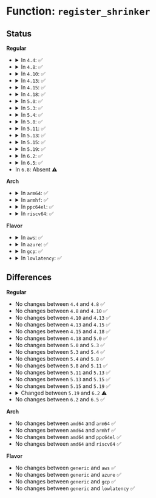 # Function: <code>register_shrinker</code>

## Status
<b>Regular</b>
<ul>
<li>
<details>
<summary>In <code>4.4</code>: ✅</summary>

```c
int register_shrinker(struct shrinker *shrinker);
```

**Collision:** Unique Global

**Inline:** No

**Transformation:** False

**Instances:**

```
In mm/vmscan.c (ffffffff811a0d60)
Location: mm/vmscan.c:226
Inline: False
Direct callers:
  - mm/zsmalloc.c:zs_create_pool
  - fs/super.c:sget_userns
  - fs/mbcache.c:init_mbcache
  - fs/ext4/extents_status.c:ext4_es_register_shrinker
```
**Symbols:**

```
ffffffff811a0d60-ffffffff811a0dfa: register_shrinker (STB_GLOBAL)
```
</details>
</li>
<li>
<details>
<summary>In <code>4.8</code>: ✅</summary>

```c
int register_shrinker(struct shrinker *shrinker);
```

**Collision:** Unique Global

**Inline:** No

**Transformation:** False

**Instances:**

```
In mm/vmscan.c (ffffffff811b7180)
Location: mm/vmscan.c:248
Inline: False
Direct callers:
  - mm/zsmalloc.c:zs_create_pool
  - fs/super.c:sget_userns
  - fs/mbcache.c:mb_cache_create
  - fs/ext4/extents_status.c:ext4_es_register_shrinker
```
**Symbols:**

```
ffffffff811b7180-ffffffff811b720e: register_shrinker (STB_GLOBAL)
```
</details>
</li>
<li>
<details>
<summary>In <code>4.10</code>: ✅</summary>

```c
int register_shrinker(struct shrinker *shrinker);
```

**Collision:** Unique Global

**Inline:** No

**Transformation:** False

**Instances:**

```
In mm/vmscan.c (ffffffff811c76b0)
Location: mm/vmscan.c:275
Inline: False
Direct callers:
  - mm/zsmalloc.c:zs_create_pool
  - fs/super.c:sget_userns
  - fs/mbcache.c:mb_cache_create
  - fs/ext4/extents_status.c:ext4_es_register_shrinker
```
**Symbols:**

```
ffffffff811c76b0-ffffffff811c773e: register_shrinker (STB_GLOBAL)
```
</details>
</li>
<li>
<details>
<summary>In <code>4.13</code>: ✅</summary>

```c
int register_shrinker(struct shrinker *shrinker);
```

**Collision:** Unique Global

**Inline:** No

**Transformation:** False

**Instances:**

```
In mm/vmscan.c (ffffffff811cfde0)
Location: mm/vmscan.c:276
Inline: False
Direct callers:
  - mm/zsmalloc.c:zs_create_pool
  - fs/super.c:sget_userns
  - fs/mbcache.c:mb_cache_create
  - fs/ext4/extents_status.c:ext4_es_register_shrinker
```
**Symbols:**

```
ffffffff811cfde0-ffffffff811cfe6e: register_shrinker (STB_GLOBAL)
```
</details>
</li>
<li>
<details>
<summary>In <code>4.15</code>: ✅</summary>

```c
int register_shrinker(struct shrinker *shrinker);
```

**Collision:** Unique Global

**Inline:** No

**Transformation:** False

**Instances:**

```
In mm/vmscan.c (ffffffff811e5290)
Location: mm/vmscan.c:277
Inline: False
Direct callers:
  - mm/zsmalloc.c:zs_create_pool
  - fs/super.c:sget_userns
  - fs/mbcache.c:mb_cache_create
  - fs/ext4/extents_status.c:ext4_es_register_shrinker
```
**Symbols:**

```
ffffffff811e5290-ffffffff811e531e: register_shrinker (STB_GLOBAL)
```
</details>
</li>
<li>
<details>
<summary>In <code>4.18</code>: ✅</summary>

```c
int register_shrinker(struct shrinker *shrinker);
```

**Collision:** Unique Global

**Inline:** No

**Transformation:** False

**Instances:**

```
In mm/vmscan.c (ffffffff812082d0)
Location: mm/vmscan.c:332
Inline: False
Direct callers:
  - mm/workingset.c:workingset_init
  - mm/huge_memory.c:hugepage_init
  - mm/huge_memory.c:hugepage_init
  - mm/zsmalloc.c:zs_create_pool
  - fs/mbcache.c:mb_cache_create
  - fs/quota/dquot.c:dquot_init
  - fs/ext4/extents_status.c:ext4_es_register_shrinker
```
**Symbols:**

```
ffffffff812082d0-ffffffff812082ff: register_shrinker (STB_GLOBAL)
```
</details>
</li>
<li>
<details>
<summary>In <code>5.0</code>: ✅</summary>

```c
int register_shrinker(struct shrinker *shrinker);
```

**Collision:** Unique Global

**Inline:** No

**Transformation:** False

**Instances:**

```
In mm/vmscan.c (ffffffff8121af50)
Location: mm/vmscan.c:422
Inline: False
Direct callers:
  - mm/huge_memory.c:hugepage_init
  - mm/huge_memory.c:hugepage_init
  - mm/zsmalloc.c:zs_create_pool
  - fs/mbcache.c:mb_cache_create
  - fs/quota/dquot.c:dquot_init
  - fs/ext4/extents_status.c:ext4_es_register_shrinker
  - drivers/virtio/virtio_balloon.c:virtballoon_probe
```
**Symbols:**

```
ffffffff8121af50-ffffffff8121af7f: register_shrinker (STB_GLOBAL)
```
</details>
</li>
<li>
<details>
<summary>In <code>5.3</code>: ✅</summary>

```c
int register_shrinker(struct shrinker *shrinker);
```

**Collision:** Unique Global

**Inline:** No

**Transformation:** False

**Instances:**

```
In mm/vmscan.c (ffffffff8122abe0)
Location: mm/vmscan.c:434
Inline: False
Direct callers:
  - mm/huge_memory.c:hugepage_init
  - mm/huge_memory.c:hugepage_init
  - mm/zsmalloc.c:zs_create_pool
  - fs/mbcache.c:mb_cache_create
  - fs/quota/dquot.c:dquot_init
  - fs/ext4/extents_status.c:ext4_es_register_shrinker
  - drivers/virtio/virtio_balloon.c:virtballoon_probe
```
**Symbols:**

```
ffffffff8122abe0-ffffffff8122ac0d: register_shrinker (STB_GLOBAL)
```
</details>
</li>
<li>
<details>
<summary>In <code>5.4</code>: ✅</summary>

```c
int register_shrinker(struct shrinker *shrinker);
```

**Collision:** Unique Global

**Inline:** No

**Transformation:** False

**Instances:**

```
In mm/vmscan.c (ffffffff81238ab0)
Location: mm/vmscan.c:432
Inline: False
Direct callers:
  - mm/huge_memory.c:hugepage_init
  - mm/huge_memory.c:hugepage_init
  - mm/zsmalloc.c:zs_create_pool
  - fs/mbcache.c:mb_cache_create
  - fs/quota/dquot.c:dquot_init
  - fs/ext4/extents_status.c:ext4_es_register_shrinker
  - drivers/virtio/virtio_balloon.c:virtballoon_probe
```
**Symbols:**

```
ffffffff81238ab0-ffffffff81238add: register_shrinker (STB_GLOBAL)
```
</details>
</li>
<li>
<details>
<summary>In <code>5.8</code>: ✅</summary>

```c
int register_shrinker(struct shrinker *shrinker);
```

**Collision:** Unique Global

**Inline:** No

**Transformation:** False

**Instances:**

```
In mm/vmscan.c (ffffffff812672f0)
Location: mm/vmscan.c:389
Inline: False
Direct callers:
  - kernel/rcu/tree.c:kfree_rcu_batch_init
  - mm/huge_memory.c:hugepage_init
  - mm/huge_memory.c:hugepage_init
  - mm/zsmalloc.c:zs_create_pool
  - fs/mbcache.c:mb_cache_create
  - fs/quota/dquot.c:dquot_init
  - fs/ext4/extents_status.c:ext4_es_register_shrinker
  - drivers/virtio/virtio_balloon.c:virtballoon_probe
  - drivers/xen/xenbus/xenbus_probe_backend.c:xenbus_probe_backend_init
```
**Symbols:**

```
ffffffff812672f0-ffffffff81267378: register_shrinker (STB_GLOBAL)
```
</details>
</li>
<li>
<details>
<summary>In <code>5.11</code>: ✅</summary>

```c
int register_shrinker(struct shrinker *shrinker);
```

**Collision:** Unique Global

**Inline:** No

**Transformation:** False

**Instances:**

```
In mm/vmscan.c (ffffffff81271d40)
Location: mm/vmscan.c:382
Inline: False
Direct callers:
  - kernel/rcu/tree.c:kfree_rcu_batch_init
  - mm/huge_memory.c:hugepage_init
  - mm/huge_memory.c:hugepage_init
  - mm/zsmalloc.c:zs_create_pool
  - fs/mbcache.c:mb_cache_create
  - fs/quota/dquot.c:dquot_init
  - fs/ext4/extents_status.c:ext4_es_register_shrinker
  - drivers/virtio/virtio_balloon.c:virtballoon_probe
  - drivers/xen/xenbus/xenbus_probe_backend.c:xenbus_probe_backend_init
```
**Symbols:**

```
ffffffff81271d40-ffffffff81271dc8: register_shrinker (STB_GLOBAL)
```
</details>
</li>
<li>
<details>
<summary>In <code>5.13</code>: ✅</summary>

```c
int register_shrinker(struct shrinker *shrinker);
```

**Collision:** Unique Global

**Inline:** No

**Transformation:** False

**Instances:**

```
In mm/vmscan.c (ffffffff81277070)
Location: mm/vmscan.c:613
Inline: False
Direct callers:
  - kernel/rcu/tree.c:rcu_init
  - mm/huge_memory.c:hugepage_init
  - mm/huge_memory.c:hugepage_init
  - mm/zsmalloc.c:zs_create_pool
  - fs/mbcache.c:mb_cache_create
  - fs/quota/dquot.c:dquot_init
  - fs/ext4/extents_status.c:ext4_es_register_shrinker
  - drivers/virtio/virtio_balloon.c:virtballoon_probe
  - drivers/xen/xenbus/xenbus_probe_backend.c:xenbus_probe_backend_init
```
**Symbols:**

```
ffffffff81277070-ffffffff812770d0: register_shrinker (STB_GLOBAL)
```
</details>
</li>
<li>
<details>
<summary>In <code>5.15</code>: ✅</summary>

```c
int register_shrinker(struct shrinker *shrinker);
```

**Collision:** Unique Global

**Inline:** No

**Transformation:** False

**Instances:**

```
In mm/vmscan.c (ffffffff812b49b0)
Location: mm/vmscan.c:659
Inline: False
Direct callers:
  - kernel/rcu/tree.c:rcu_init
  - mm/huge_memory.c:hugepage_init
  - mm/huge_memory.c:hugepage_init
  - mm/zsmalloc.c:zs_create_pool
  - fs/mbcache.c:mb_cache_create
  - fs/quota/dquot.c:dquot_init
  - fs/ext4/extents_status.c:ext4_es_register_shrinker
  - fs/jbd2/journal.c:journal_init_common
  - drivers/virtio/virtio_balloon.c:virtballoon_probe
  - drivers/xen/xenbus/xenbus_probe_backend.c:xenbus_probe_backend_init
```
**Symbols:**

```
ffffffff812b49b0-ffffffff812b4a10: register_shrinker (STB_GLOBAL)
```
</details>
</li>
<li>
<details>
<summary>In <code>5.19</code>: ✅</summary>

```c
int register_shrinker(struct shrinker *shrinker);
```

**Collision:** Unique Global

**Inline:** No

**Transformation:** False

**Instances:**

```
In mm/vmscan.c (ffffffff81310970)
Location: mm/vmscan.c:656
Inline: False
Direct callers:
  - kernel/rcu/tree.c:rcu_init
  - mm/huge_memory.c:hugepage_init
  - mm/huge_memory.c:hugepage_init
  - mm/zsmalloc.c:zs_create_pool
  - fs/mbcache.c:mb_cache_create
  - fs/quota/dquot.c:dquot_init
  - fs/ext4/extents_status.c:ext4_es_register_shrinker
  - fs/jbd2/journal.c:journal_init_common
  - drivers/virtio/virtio_balloon.c:virtballoon_probe
  - drivers/xen/xenbus/xenbus_probe_backend.c:xenbus_probe_backend_init
```
**Symbols:**

```
ffffffff81310970-ffffffff813109d8: register_shrinker (STB_GLOBAL)
```
</details>
</li>
<li>
<details>
<summary>In <code>6.2</code>: ✅</summary>

```c
int register_shrinker(struct shrinker *shrinker, const char *fmt, void (anon));
```

**Collision:** Unique Global

**Inline:** No

**Transformation:** False

**Instances:**

```
In mm/vmscan.c (ffffffff8137e2e0)
Location: mm/vmscan.c:732
Inline: False
Direct callers:
  - kernel/rcu/tree.c:rcu_init
  - mm/huge_memory.c:hugepage_init
  - mm/huge_memory.c:hugepage_init
  - mm/zsmalloc.c:zs_create_pool
  - fs/mbcache.c:mb_cache_create
  - fs/quota/dquot.c:dquot_init
  - fs/ext4/extents_status.c:ext4_es_register_shrinker
  - fs/jbd2/journal.c:journal_init_common
  - drivers/virtio/virtio_balloon.c:virtballoon_probe
  - drivers/xen/xenbus/xenbus_probe_backend.c:xenbus_probe_backend_init
```
**Symbols:**

```
ffffffff8137e2e0-ffffffff8137e348: register_shrinker (STB_GLOBAL)
```
</details>
</li>
<li>
<details>
<summary>In <code>6.5</code>: ✅</summary>

```c
int register_shrinker(struct shrinker *shrinker, const char *fmt, void (anon));
```

**Collision:** Unique Global

**Inline:** No

**Transformation:** False

**Instances:**

```
In mm/vmscan.c (ffffffff813afd10)
Location: mm/vmscan.c:784
Inline: False
Direct callers:
  - kernel/rcu/tree.c:kfree_rcu_batch_init
  - mm/huge_memory.c:hugepage_init
  - mm/huge_memory.c:hugepage_init
  - mm/zsmalloc.c:zs_create_pool
  - fs/mbcache.c:mb_cache_create
  - fs/quota/dquot.c:dquot_init
  - fs/ext4/extents_status.c:ext4_es_register_shrinker
  - fs/jbd2/journal.c:journal_init_common
  - drivers/virtio/virtio_balloon.c:virtballoon_probe
  - drivers/xen/xenbus/xenbus_probe_backend.c:xenbus_probe_backend_init
```
**Symbols:**

```
ffffffff813afd10-ffffffff813afd78: register_shrinker (STB_GLOBAL)
```
</details>
</li>
<li>
In <code>6.8</code>: Absent ⚠️
</li>
</ul>
<b>Arch</b>
<ul>
<li>
<details>
<summary>In <code>arm64</code>: ✅</summary>

```c
int register_shrinker(struct shrinker *shrinker);
```

**Collision:** Unique Global

**Inline:** No

**Transformation:** False

**Instances:**

```
In mm/vmscan.c (ffff8000102c9868)
Location: mm/vmscan.c:432
Inline: False
Direct callers:
  - mm/huge_memory.c:hugepage_init
  - mm/huge_memory.c:hugepage_init
  - mm/zsmalloc.c:zs_create_pool
  - fs/mbcache.c:mb_cache_create
  - fs/quota/dquot.c:dquot_init
  - fs/ext4/extents_status.c:ext4_es_register_shrinker
  - drivers/virtio/virtio_balloon.c:virtballoon_probe
```
**Symbols:**

```
ffff8000102c9868-ffff8000102c98a8: register_shrinker (STB_GLOBAL)
```
</details>
</li>
<li>
<details>
<summary>In <code>armhf</code>: ✅</summary>

```c
int register_shrinker(struct shrinker *shrinker);
```

**Collision:** Unique Global

**Inline:** No

**Transformation:** False

**Instances:**

```
In mm/vmscan.c (c04f380c)
Location: mm/vmscan.c:432
Inline: False
Direct callers:
  - mm/zsmalloc.c:zs_create_pool
  - fs/mbcache.c:mb_cache_create
  - fs/quota/dquot.c:dquot_init
  - fs/ext4/extents_status.c:ext4_es_register_shrinker
  - drivers/virtio/virtio_balloon.c:virtballoon_probe
```
**Symbols:**

```
c04f380c-c04f3840: register_shrinker (STB_GLOBAL)
```
</details>
</li>
<li>
<details>
<summary>In <code>ppc64el</code>: ✅</summary>

```c
int register_shrinker(struct shrinker *shrinker);
```

**Collision:** Unique Global

**Inline:** No

**Transformation:** False

**Instances:**

```
In mm/vmscan.c (c000000000385e80)
Location: mm/vmscan.c:432
Inline: False
Direct callers:
  - mm/huge_memory.c:hugepage_init
  - mm/huge_memory.c:hugepage_init
  - mm/zsmalloc.c:zs_create_pool
  - fs/mbcache.c:mb_cache_create
  - fs/quota/dquot.c:dquot_init
  - fs/ext4/extents_status.c:ext4_es_register_shrinker
  - drivers/virtio/virtio_balloon.c:virtballoon_probe
```
**Symbols:**

```
c000000000385e80-c000000000385ed8: register_shrinker (STB_GLOBAL)
```
</details>
</li>
<li>
<details>
<summary>In <code>riscv64</code>: ✅</summary>

```c
int register_shrinker(struct shrinker *shrinker);
```

**Collision:** Unique Global

**Inline:** No

**Transformation:** False

**Instances:**

```
In mm/vmscan.c (ffffffe0001e8c4a)
Location: mm/vmscan.c:432
Inline: False
Direct callers:
  - mm/zsmalloc.c:zs_create_pool
  - fs/mbcache.c:mb_cache_create
  - fs/quota/dquot.c:dquot_init
  - fs/ext4/extents_status.c:ext4_es_register_shrinker
  - drivers/virtio/virtio_balloon.c:virtballoon_probe
```
**Symbols:**

```
ffffffe0001e8c4a-ffffffe0001e8c88: register_shrinker (STB_GLOBAL)
```
</details>
</li>
</ul>
<b>Flavor</b>
<ul>
<li>
<details>
<summary>In <code>aws</code>: ✅</summary>

```c
int register_shrinker(struct shrinker *shrinker);
```

**Collision:** Unique Global

**Inline:** No

**Transformation:** False

**Instances:**

```
In mm/vmscan.c (ffffffff81231100)
Location: mm/vmscan.c:432
Inline: False
Direct callers:
  - mm/huge_memory.c:hugepage_init
  - mm/huge_memory.c:hugepage_init
  - mm/zsmalloc.c:zs_create_pool
  - fs/mbcache.c:mb_cache_create
  - fs/quota/dquot.c:dquot_init
  - fs/ext4/extents_status.c:ext4_es_register_shrinker
  - drivers/virtio/virtio_balloon.c:virtballoon_probe
```
**Symbols:**

```
ffffffff81231100-ffffffff8123112d: register_shrinker (STB_GLOBAL)
```
</details>
</li>
<li>
<details>
<summary>In <code>azure</code>: ✅</summary>

```c
int register_shrinker(struct shrinker *shrinker);
```

**Collision:** Unique Global

**Inline:** No

**Transformation:** False

**Instances:**

```
In mm/vmscan.c (ffffffff812241c0)
Location: mm/vmscan.c:432
Inline: False
Direct callers:
  - mm/huge_memory.c:hugepage_init
  - mm/huge_memory.c:hugepage_init
  - mm/zsmalloc.c:zs_create_pool
  - fs/mbcache.c:mb_cache_create
  - fs/quota/dquot.c:dquot_init
  - fs/ext4/extents_status.c:ext4_es_register_shrinker
  - drivers/virtio/virtio_balloon.c:virtballoon_probe
```
**Symbols:**

```
ffffffff812241c0-ffffffff812241ed: register_shrinker (STB_GLOBAL)
```
</details>
</li>
<li>
<details>
<summary>In <code>gcp</code>: ✅</summary>

```c
int register_shrinker(struct shrinker *shrinker);
```

**Collision:** Unique Global

**Inline:** No

**Transformation:** False

**Instances:**

```
In mm/vmscan.c (ffffffff8122eea0)
Location: mm/vmscan.c:432
Inline: False
Direct callers:
  - mm/huge_memory.c:hugepage_init
  - mm/huge_memory.c:hugepage_init
  - mm/zsmalloc.c:zs_create_pool
  - fs/mbcache.c:mb_cache_create
  - fs/quota/dquot.c:dquot_init
  - fs/ext4/extents_status.c:ext4_es_register_shrinker
  - drivers/virtio/virtio_balloon.c:virtballoon_probe
```
**Symbols:**

```
ffffffff8122eea0-ffffffff8122eecd: register_shrinker (STB_GLOBAL)
```
</details>
</li>
<li>
<details>
<summary>In <code>lowlatency</code>: ✅</summary>

```c
int register_shrinker(struct shrinker *shrinker);
```

**Collision:** Unique Global

**Inline:** No

**Transformation:** False

**Instances:**

```
In mm/vmscan.c (ffffffff8123e2b0)
Location: mm/vmscan.c:432
Inline: False
Direct callers:
  - mm/huge_memory.c:hugepage_init
  - mm/huge_memory.c:hugepage_init
  - mm/zsmalloc.c:zs_create_pool
  - fs/mbcache.c:mb_cache_create
  - fs/quota/dquot.c:dquot_init
  - fs/ext4/extents_status.c:ext4_es_register_shrinker
  - drivers/virtio/virtio_balloon.c:virtballoon_probe
```
**Symbols:**

```
ffffffff8123e2b0-ffffffff8123e2dd: register_shrinker (STB_GLOBAL)
```
</details>
</li>
</ul>

## Differences
<b>Regular</b>
<ul>
<li>
No changes between <code>4.4</code> and <code>4.8</code> ✅
</li>
<li>
No changes between <code>4.8</code> and <code>4.10</code> ✅
</li>
<li>
No changes between <code>4.10</code> and <code>4.13</code> ✅
</li>
<li>
No changes between <code>4.13</code> and <code>4.15</code> ✅
</li>
<li>
No changes between <code>4.15</code> and <code>4.18</code> ✅
</li>
<li>
No changes between <code>4.18</code> and <code>5.0</code> ✅
</li>
<li>
No changes between <code>5.0</code> and <code>5.3</code> ✅
</li>
<li>
No changes between <code>5.3</code> and <code>5.4</code> ✅
</li>
<li>
No changes between <code>5.4</code> and <code>5.8</code> ✅
</li>
<li>
No changes between <code>5.8</code> and <code>5.11</code> ✅
</li>
<li>
No changes between <code>5.11</code> and <code>5.13</code> ✅
</li>
<li>
No changes between <code>5.13</code> and <code>5.15</code> ✅
</li>
<li>
No changes between <code>5.15</code> and <code>5.19</code> ✅
</li>
<li>
<details>
<summary>Changed between <code>5.19</code> and <code>6.2</code> ⚠️</summary>
<ul>
<li>
<b>Param added. </b>
<code>const char *fmt</code>
</li>
<li>
<b>Param added. </b>
<code>void (anon)</code>
</li>
</ul>
</details>
</li>
<li>
No changes between <code>6.2</code> and <code>6.5</code> ✅
</li>
</ul>
<b>Arch</b>
<ul>
<li>
No changes between <code>amd64</code> and <code>arm64</code> ✅
</li>
<li>
No changes between <code>amd64</code> and <code>armhf</code> ✅
</li>
<li>
No changes between <code>amd64</code> and <code>ppc64el</code> ✅
</li>
<li>
No changes between <code>amd64</code> and <code>riscv64</code> ✅
</li>
</ul>
<b>Flavor</b>
<ul>
<li>
No changes between <code>generic</code> and <code>aws</code> ✅
</li>
<li>
No changes between <code>generic</code> and <code>azure</code> ✅
</li>
<li>
No changes between <code>generic</code> and <code>gcp</code> ✅
</li>
<li>
No changes between <code>generic</code> and <code>lowlatency</code> ✅
</li>
</ul>

